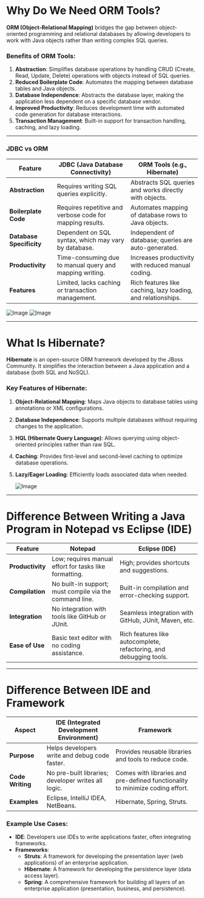 # Why Do We Need ORM Tools?
**ORM (Object-Relational Mapping)** bridges the gap between object-oriented programming and relational databases by allowing developers to work with Java objects rather than writing complex SQL queries.

### Benefits of ORM Tools:
1. **Abstraction**: Simplifies database operations by handling CRUD (Create, Read, Update, Delete) operations with objects instead of SQL queries.
2. **Reduced Boilerplate Code**: Automates the mapping between database tables and Java objects.
3. **Database Independence**: Abstracts the database layer, making the application less dependent on a specific database vendor.
4. **Improved Productivity**: Reduces development time with automated code generation for database interactions.
5. **Transaction Management**: Built-in support for transaction handling, caching, and lazy loading.

---

### **JDBC vs ORM**
| **Feature**           | **JDBC (Java Database Connectivity)**                     | **ORM Tools (e.g., Hibernate)**                      |
|------------------------|----------------------------------------------------------|-----------------------------------------------------|
| **Abstraction**        | Requires writing SQL queries explicitly.                 | Abstracts SQL queries and works directly with objects. |
| **Boilerplate Code**   | Requires repetitive and verbose code for mapping results.| Automates mapping of database rows to Java objects. |
| **Database Specificity** | Dependent on SQL syntax, which may vary by database.     | Independent of database; queries are auto-generated. |
| **Productivity**       | Time-consuming due to manual query and mapping writing.  | Increases productivity with reduced manual coding.  |
| **Features**           | Limited, lacks caching or transaction management.        | Rich features like caching, lazy loading, and relationships. |

![Image](https://github.com/user-attachments/assets/d1d59009-866b-4532-8ae2-58ba5f512534)
![Image](https://github.com/user-attachments/assets/8276e4d7-481e-4cbc-9862-3349a76c3852)

---

# What Is Hibernate?
**Hibernate** is an open-source ORM framework developed by the JBoss Community. It simplifies the interaction between a Java application and a database (both SQL and NoSQL).

### Key Features of Hibernate:
1. **Object-Relational Mapping**: Maps Java objects to database tables using annotations or XML configurations.
2. **Database Independence**: Supports multiple databases without requiring changes to the application.
3. **HQL (Hibernate Query Language)**: Allows querying using object-oriented principles rather than raw SQL.
4. **Caching**: Provides first-level and second-level caching to optimize database operations.
5. **Lazy/Eager Loading**: Efficiently loads associated data when needed.

   ![Image](https://github.com/user-attachments/assets/9b18a14b-4b7c-4349-9986-4860c0f74c42)

---

# Difference Between Writing a Java Program in Notepad vs Eclipse (IDE)

| **Feature**           | **Notepad**                                              | **Eclipse (IDE)**                                    |
|------------------------|---------------------------------------------------------|-----------------------------------------------------|
| **Productivity**       | Low; requires manual effort for tasks like formatting.  | High; provides shortcuts and suggestions.           |
| **Compilation**        | No built-in support; must compile via the command line. | Built-in compilation and error-checking support.    |
| **Integration**        | No integration with tools like GitHub or JUnit.         | Seamless integration with GitHub, JUnit, Maven, etc.|
| **Ease of Use**        | Basic text editor with no coding assistance.            | Rich features like autocomplete, refactoring, and debugging tools. |

---

# Difference Between IDE and Framework

| **Aspect**            | **IDE (Integrated Development Environment)**              | **Framework**                                      |
|-----------------------|-----------------------------------------------------------|---------------------------------------------------|
| **Purpose**           | Helps developers write and debug code faster.             | Provides reusable libraries and tools to reduce code. |
| **Code Writing**      | No pre-built libraries; developer writes all logic.        | Comes with libraries and pre-defined functionality to minimize coding effort. |
| **Examples**          | Eclipse, IntelliJ IDEA, NetBeans.                         | Hibernate, Spring, Struts.                        |

### Example Use Cases:
- **IDE**: Developers use IDEs to write applications faster, often integrating frameworks.
- **Frameworks**:
  - **Struts**: A framework for developing the presentation layer (web applications) of an enterprise application.
  - **Hibernate**: A framework for developing the persistence layer (data access layer).
  - **Spring**: A comprehensive framework for building all layers of an enterprise application (presentation, business, and persistence).



